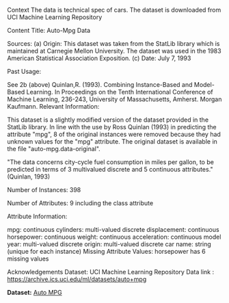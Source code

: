 Context
The data is technical spec of cars. The dataset is downloaded from UCI Machine Learning Repository

Content
Title: Auto-Mpg Data

Sources:
(a) Origin: This dataset was taken from the StatLib library which is
maintained at Carnegie Mellon University. The dataset was
used in the 1983 American Statistical Association Exposition.
(c) Date: July 7, 1993

Past Usage:

See 2b (above)
Quinlan,R. (1993). Combining Instance-Based and Model-Based Learning.
In Proceedings on the Tenth International Conference of Machine
Learning, 236-243, University of Massachusetts, Amherst. Morgan
Kaufmann.
Relevant Information:

This dataset is a slightly modified version of the dataset provided in
the StatLib library. In line with the use by Ross Quinlan (1993) in
predicting the attribute "mpg", 8 of the original instances were removed
because they had unknown values for the "mpg" attribute. The original
dataset is available in the file "auto-mpg.data-original".

"The data concerns city-cycle fuel consumption in miles per gallon,
to be predicted in terms of 3 multivalued discrete and 5 continuous
attributes." (Quinlan, 1993)

Number of Instances: 398

Number of Attributes: 9 including the class attribute

Attribute Information:

mpg: continuous
cylinders: multi-valued discrete
displacement: continuous
horsepower: continuous
weight: continuous
acceleration: continuous
model year: multi-valued discrete
origin: multi-valued discrete
car name: string (unique for each instance)
Missing Attribute Values: horsepower has 6 missing values

Acknowledgements
Dataset: UCI Machine Learning Repository
Data link : https://archive.ics.uci.edu/ml/datasets/auto+mpg

**Dataset:** [Auto MPG](https://www.kaggle.com/datasets/uciml/autompg-dataset)

